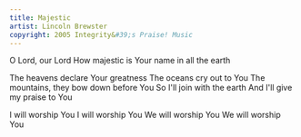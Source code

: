 ```yaml
---
title: Majestic
artist: Lincoln Brewster
copyright: 2005 Integrity&#39;s Praise! Music
---
```


O Lord, our Lord
How majestic is Your name in all the earth

The heavens declare Your greatness
The oceans cry out to You
The mountains, they bow down before You
So I'll join with the earth
And I'll give my praise to You

I will worship You
I will worship You
We will worship You
We will worship You
